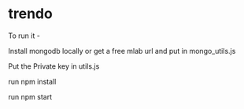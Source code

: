 # trendo

To run it -

Install mongodb locally or get a free mlab url and put in mongo_utils.js

Put the Private key in utils.js

run npm install

run npm start 

